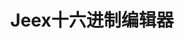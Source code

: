 ﻿---
id: 330
title: "Jeex十六进制编辑器"
weight: 330
version: "12.0.4-1.lnd.edu1"
updateTime: "2022-03-22T16:51:22"
debName: "http://113.24.212.22:8090/upload/file/jeex_12.0.4-1.lnd.edu1_loongarch64.deb"
debSize: "94.2 KB"
command: "jeex"
---
